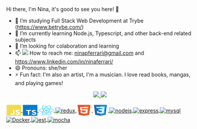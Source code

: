  Hi there, I'm Nina, it's good to see you here! 👋

- 🔭 I’m studying Full Stack Web Development at Trybe (https://www.betrybe.com/)
- 🌱 I’m currently learning Node.js, Typescript, and other back-end related subjects
- 🤔 I’m looking for colaboration and learning
- 📫 <img src="https://cdn.jsdelivr.net/gh/devicons/devicon/icons/linkedin/linkedin-original.svg" />
   How to reach me: ninapferrari@gmail.com and https://www.linkedin.com/in/ninaferrari/
- 😄 Pronouns: she/her
- ⚡ Fun fact: I'm also an artist, I'm a musician. I love read books, mangas, and playing games!

<div align="center">
  <a href="https://github.com/ninapferrari">
  <img height="180em" src="https://github-readme-stats.vercel.app/api?username=ninapferrari&show_icons=true&theme=dark&include_all_commits=true&count_private=true"/>
  <img height="180em" src="https://github-readme-stats.vercel.app/api/top-langs/?username=ninapferrari&layout=compact&langs_count=7&theme=dark"/>
</div>

<div style="display: inline_block"><br>
  <img align="center" alt="Rafa-Js" height="30" width="40" src="https://raw.githubusercontent.com/devicons/devicon/master/icons/javascript/javascript-plain.svg">
  <img align="center" alt="Rafa-Ts" height="30" width="40" src="https://raw.githubusercontent.com/devicons/devicon/master/icons/typescript/typescript-plain.svg">
  <img align="center" alt="Rafa-React" height="30" width="40" src="https://raw.githubusercontent.com/devicons/devicon/master/icons/react/react-original.svg">
 <img align="center" alt="redux" height="30" width="40" src="https://cdn.jsdelivr.net/gh/devicons/devicon/icons/redux/redux-original.svg"/> 
 <img align="center" alt="Rafa-HTML" height="30" width="40" src="https://raw.githubusercontent.com/devicons/devicon/master/icons/html5/html5-original.svg">
  <img align="center" alt="Rafa-CSS" height="30" width="40" src="https://raw.githubusercontent.com/devicons/devicon/master/icons/css3/css3-original.svg">
  <img align="center" alt="nodejs" height="60"  width="40" src="https://cdn.jsdelivr.net/gh/devicons/devicon/icons/nodejs/nodejs-original-wordmark.svg" />
  <img align="center" alt="express" height="70" width="40" src="https://cdn.jsdelivr.net/gh/devicons/devicon/icons/express/express-original-wordmark.svg" />
  <img align="center" alt="mysql" height="30" width="40" src="https://cdn.jsdelivr.net/gh/devicons/devicon/icons/mysql/mysql-original-wordmark.svg" />
  <img align="center" alt="Docker" height="30" width="40" src="https://cdn.jsdelivr.net/gh/devicons/devicon/icons/docker/docker-original-wordmark.svg" />
  <img align="center" alt="jest" height="30" width="40" src="https://cdn.jsdelivr.net/gh/devicons/devicon/icons/jest/jest-plain.svg" />
  <img align="center" alt="mocha" height="30" width="40" src="https://cdn.jsdelivr.net/gh/devicons/devicon/icons/mocha/mocha-plain.svg" />    
</div>

##
